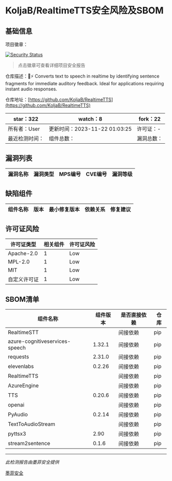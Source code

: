 # KoljaB/RealtimeTTS安全风险及SBOM

## 基础信息

项目徽章：

[![Security Status](https://www.murphysec.com/platform3/v31/badge/1727034613640941568.svg)](https://www.murphysec.com/console/report/1727034613598998528/1727034613640941568)

> 点击徽章可查看详细项目安全报告

仓库描述：👄⚡ Converts text to speech in realtime by identifying sentence fragments for immediate auditory feedback. Ideal for applications requiring instant audio responses.

仓库地址：[https://github.com/KoljaB/RealtimeTTS](https://github.com/KoljaB/RealtimeTTS)

| star：322 | watch：8 | fork：22 |
| ----------- | -------------- | ------------ |
| 所有者：User | 更新时间：2023-11-22 01:03:25 | 许可证：- |
| 最近检测时间： | 组件总数： | 漏洞总数： |




## 漏洞列表

| 漏洞名称 | 漏洞类型 | MPS编号 | CVE编号 | 漏洞等级 |
| ------- | ------ | ------- | ------ | ----- |





## 缺陷组件

| 组件名称 | 版本 | 最小修复版本 | 依赖关系 | 修复建议 |
| -------- | ---- | ------------ | -------- | -------- |





## 许可证风险

| 许可证类型 | 相关组件 | 许可证风险 |
| ---------- | -------- | ---------- |
|Apache-2.0|1|Low|
|MPL-2.0|1|Low|
|MIT|1|Low|
|自定义许可证|1|Low|




## SBOM清单

| 组件名称 | 组件版本 | 是否直接依赖 | 仓库 |
| -------- | -------- | ------------ | ---- |
|RealtimeSTT||间接依赖|pip|
|azure-cognitiveservices-speech|1.32.1|间接依赖|pip|
|requests|2.31.0|间接依赖|pip|
|elevenlabs|0.2.26|间接依赖|pip|
|RealtimeTTS||间接依赖|pip|
|AzureEngine||间接依赖|pip|
|TTS|0.20.6|间接依赖|pip|
|openai||间接依赖|pip|
|PyAudio|0.2.14|间接依赖|pip|
|TextToAudioStream||间接依赖|pip|
|pyttsx3|2.90|间接依赖|pip|
|stream2sentence|0.1.6|间接依赖|pip|


------

*此检测报告由墨菲安全提供*

[墨菲安全](www.murphysec.com)
